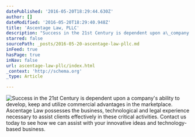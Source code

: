 ```yaml
---
datePublished: '2016-05-20T18:29:44.630Z'
author: []
dateModified: '2016-05-20T18:29:40.948Z'
title: 'Ascentage Law, PLLC'
description: "Success in the 21st Century is dependent upon a\_company's ability to develop, keep and\_utilize commercial advantages in the marketplace. Ascentage Law possesses the business, technological and\_legal experience necessary to assist clients effectively in these critical activities. Contact us today to see how we can assist with your innovative ideas and technology-based business.\n"
starred: false
sourcePath: _posts/2016-05-20-ascentage-law-pllc.md
inFeed: true
hasPage: true
inNav: false
url: ascentage-law-pllc/index.html
_context: 'http://schema.org'
_type: Article

---
```

![Success in the 21st Century is dependent upon a company's ability to develop, keep and utilize commercial advantages in the marketplace. Ascentage Law possesses the business, technological and legal experience necessary to assist clients effectively in these critical activities. Contact us today to see how we can assist with your innovative ideas and technology-based business.
](https://the-grid-user-content.s3-us-west-2.amazonaws.com/901aa79d-b10e-4b0c-9772-e9b468b44c3e.jpg)